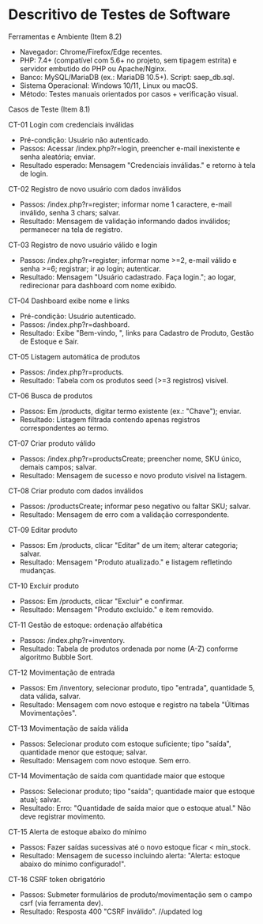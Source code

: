 # Descritivo de Testes de Software

Ferramentas e Ambiente (Item 8.2)
- Navegador: Chrome/Firefox/Edge recentes.
- PHP: 7.4+ (compatível com 5.6+ no projeto, sem tipagem estrita) e servidor embutido do PHP ou Apache/Nginx.
- Banco: MySQL/MariaDB (ex.: MariaDB 10.5+). Script: saep_db.sql.
- Sistema Operacional: Windows 10/11, Linux ou macOS.
- Método: Testes manuais orientados por casos + verificação visual.

Casos de Teste (Item 8.1)

CT-01 Login com credenciais inválidas
- Pré-condição: Usuário não autenticado.
- Passos: Acessar /index.php?r=login, preencher e-mail inexistente e senha aleatória; enviar.
- Resultado esperado: Mensagem "Credenciais inválidas." e retorno à tela de login.

CT-02 Registro de novo usuário com dados inválidos
- Passos: /index.php?r=register; informar nome 1 caractere, e-mail inválido, senha 3 chars; salvar.
- Resultado: Mensagem de validação informando dados inválidos; permanecer na tela de registro.

CT-03 Registro de novo usuário válido e login
- Passos: /index.php?r=register; informar nome >=2, e-mail válido e senha >=6; registrar; ir ao login; autenticar.
- Resultado: Mensagem "Usuário cadastrado. Faça login."; ao logar, redirecionar para dashboard com nome exibido.

CT-04 Dashboard exibe nome e links
- Pré-condição: Usuário autenticado.
- Passos: /index.php?r=dashboard.
- Resultado: Exibe "Bem-vindo, <nome>", links para Cadastro de Produto, Gestão de Estoque e Sair.

CT-05 Listagem automática de produtos
- Passos: /index.php?r=products.
- Resultado: Tabela com os produtos seed (>=3 registros) visível.

CT-06 Busca de produtos
- Passos: Em /products, digitar termo existente (ex.: "Chave"); enviar.
- Resultado: Listagem filtrada contendo apenas registros correspondentes ao termo.

CT-07 Criar produto válido
- Passos: /index.php?r=productsCreate; preencher nome, SKU único, demais campos; salvar.
- Resultado: Mensagem de sucesso e novo produto visível na listagem.

CT-08 Criar produto com dados inválidos
- Passos: /productsCreate; informar peso negativo ou faltar SKU; salvar.
- Resultado: Mensagem de erro com a validação correspondente.

CT-09 Editar produto
- Passos: Em /products, clicar "Editar" de um item; alterar categoria; salvar.
- Resultado: Mensagem "Produto atualizado." e listagem refletindo mudanças.

CT-10 Excluir produto
- Passos: Em /products, clicar "Excluir" e confirmar.
- Resultado: Mensagem "Produto excluído." e item removido.

CT-11 Gestão de estoque: ordenação alfabética
- Passos: /index.php?r=inventory.
- Resultado: Tabela de produtos ordenada por nome (A-Z) conforme algoritmo Bubble Sort.

CT-12 Movimentação de entrada
- Passos: Em /inventory, selecionar produto, tipo "entrada", quantidade 5, data válida, salvar.
- Resultado: Mensagem com novo estoque e registro na tabela "Últimas Movimentações".

CT-13 Movimentação de saída válida
- Passos: Selecionar produto com estoque suficiente; tipo "saída", quantidade menor que estoque; salvar.
- Resultado: Mensagem com novo estoque. Sem erro.

CT-14 Movimentação de saída com quantidade maior que estoque
- Passos: Selecionar produto; tipo "saída"; quantidade maior que estoque atual; salvar.
- Resultado: Erro: "Quantidade de saída maior que o estoque atual." Não deve registrar movimento.

CT-15 Alerta de estoque abaixo do mínimo
- Passos: Fazer saídas sucessivas até o novo estoque ficar < min_stock.
- Resultado: Mensagem de sucesso incluindo alerta: "Alerta: estoque abaixo do mínimo configurado!".

CT-16 CSRF token obrigatório
- Passos: Submeter formulários de produto/movimentação sem o campo csrf (via ferramenta dev).
- Resultado: Resposta 400 "CSRF inválido".
//updated log